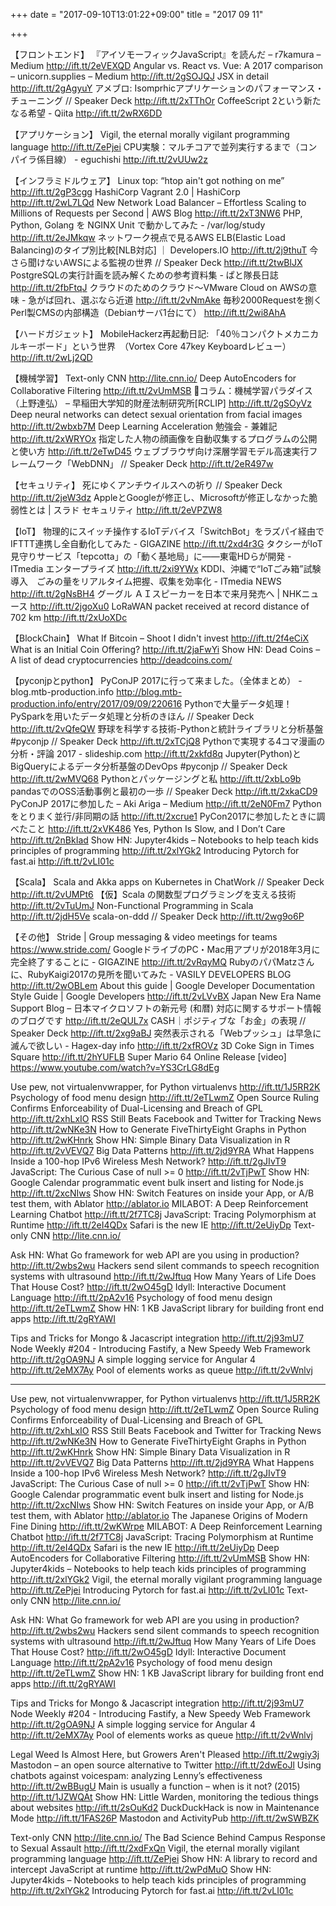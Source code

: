 +++
date = "2017-09-10T13:01:22+09:00"
title = "2017 09 11"

+++

【フロントエンド】
『アイソモーフィックJavaScript』を読んだ – r7kamura – Medium http://ift.tt/2eVEXQD
Angular vs. React vs. Vue: A 2017 comparison – unicorn.supplies – Medium http://ift.tt/2gSOJQJ
JSX in detail http://ift.tt/2gAgyuY
アメブロ: Isomprhicアプリケーションのパフォーマンス・チューニング // Speaker Deck http://ift.tt/2xTThOr
CoffeeScript 2という新たなる希望 - Qiita http://ift.tt/2wRX6DD

【アプリケーション】
Vigil, the eternal morally vigilant programming language http://ift.tt/ZePjei
CPU実験：マルチコアで並列実行するまで（コンパイラ係目線） - eguchishi http://ift.tt/2vUUw2z

【インフラミドルウェア】
Linux top: “htop ain't got nothing on me” http://ift.tt/2gP3cgg
HashiCorp Vagrant 2.0 | HashiCorp http://ift.tt/2wL7LQd
New Network Load Balancer – Effortless Scaling to Millions of Requests per Second | AWS Blog http://ift.tt/2xT3NW6
PHP, Python, Golang を NGINX Unit で動かしてみた - /var/log/study http://ift.tt/2eJMkqw
ネットワーク視点で見るAWS ELB(Elastic Load Balancing)のタイプ別比較[NLB対応] ｜ Developers.IO http://ift.tt/2j9thuT
今さら聞けないAWSによる監視の世界 // Speaker Deck http://ift.tt/2twBlJX
PostgreSQLの実行計画を読み解くための参考資料集 - ぱと隊長日誌 http://ift.tt/2fbFtqJ
クラウドのためのクラウド〜VMware Cloud on AWSの意味 - 急がば回れ、選ぶなら近道 http://ift.tt/2vNmAke
毎秒2000Requestを捌くPerl製CMSの内部構造（Debianサーバ1台にて） http://ift.tt/2wi8AhA

【ハードガジェット】
MobileHackerz再起動日記: 「40％コンパクトメカニカルキーボード」という世界　（Vortex Core 47key Keyboardレビュー） http://ift.tt/2wLj2QD

【機械学習】
Text-only CNN http://lite.cnn.io/
Deep AutoEncoders for Collaborative Filtering http://ift.tt/2vUmMSB
🔭コラム：機械学習パラダイス（上野達弘） – 早稲田大学知的財産法制研究所[RCLIP] http://ift.tt/2gSOyVz
Deep neural networks can detect sexual orientation from facial images http://ift.tt/2wbxb7M
Deep Learning Acceleration 勉強会 - 兼雑記 http://ift.tt/2xWRYOx
指定した人物の顔画像を自動収集するプログラムの公開と使い方 http://ift.tt/2eTwD45
ウェブブラウザ向け深層学習モデル高速実行フレームワーク「WebDNN」 // Speaker Deck http://ift.tt/2eR497w

【セキュリティ】
死にゆくアンチウイルスへの祈り // Speaker Deck http://ift.tt/2jeW3dz
AppleとGoogleが修正し、Microsoftが修正しなかった脆弱性とは | スラド セキュリティ http://ift.tt/2eVPZW8

【IoT】
物理的にスイッチ操作するIoTデバイス「SwitchBot」をラズパイ経由でIFTTT連携し全自動化してみた - GIGAZINE http://ift.tt/2xd4r3G
タクシーがIoT見守りサービス「tepcotta」の「動く基地局」に――東電HDらが開発 - ITmedia エンタープライズ http://ift.tt/2xi9YWx
KDDI、沖縄で“IoTごみ箱”試験導入　ごみの量をリアルタイム把握、収集を効率化 - ITmedia NEWS http://ift.tt/2gNsBH4
グーグル ＡＩスピーカーを日本で来月発売へ | NHKニュース http://ift.tt/2jgoXu0
LoRaWAN packet received at record distance of 702 km http://ift.tt/2xUoXDc

【BlockChain】
What If Bitcoin – Shoot I didn't invest http://ift.tt/2f4eCiX
What is an Initial Coin Offering? http://ift.tt/2jaFwYi
Show HN: Dead Coins – A list of dead cryptocurrencies http://deadcoins.com/

【pyconjpとpython】
PyConJP 2017に行って来ました。（全体まとめ） - blog.mtb-production.info http://blog.mtb-production.info/entry/2017/09/09/220616
Pythonで大量データ処理！ PySparkを用いたデータ処理と分析のきほん // Speaker Deck http://ift.tt/2vQfeQW
野球を科学する技術-Pythonと統計ライブラリと分析基盤 #pyconjp // Speaker Deck http://ift.tt/2xTCjQ8
Pythonで実現する4コマ漫画の分析・評論 2017 - slideship.com http://ift.tt/2xkfd8q
Jupyter(Python)とBigQueryによるデータ分析基盤のDevOps #pyconjp // Speaker Deck http://ift.tt/2wMVQ68
Pythonとパッケージングと私 http://ift.tt/2xbLo9b
pandasでのOSS活動事例と最初の一歩 // Speaker Deck http://ift.tt/2xkaCD9
PyConJP 2017に参加した – Aki Ariga – Medium http://ift.tt/2eN0Fm7
Pythonをとりまく並行/非同期の話 http://ift.tt/2xcrue1
PyCon2017に参加したときに調べたこと http://ift.tt/2xVK486
Yes, Python Is Slow, and I Don’t Care http://ift.tt/2nBkIad
Show HN: Jupyter4kids – Notebooks to help teach kids principles of programming http://ift.tt/2xlYGk2
Introducing Pytorch for fast.ai http://ift.tt/2vLI01c

【Scala】
Scala and Akka apps on Kubernetes in ChatWork // Speaker Deck http://ift.tt/2vUMPt6
【仮】Scala の関数型プログラミングを支える技術 http://ift.tt/2vTuUmJ
Non-Functional Programming in Scala http://ift.tt/2jdH5Ve
scala-on-ddd // Speaker Deck http://ift.tt/2wg9o6P

【その他】
Stride | Group messaging & video meetings for teams https://www.stride.com/
GoogleドライブのPC・Mac用アプリが2018年3月に完全終了することに - GIGAZINE http://ift.tt/2vRqyMQ
RubyのパパMatzさんに、RubyKaigi2017の見所を聞いてみた - VASILY DEVELOPERS BLOG http://ift.tt/2wOBLem
About this guide  |  Google Developer Documentation Style Guide  |  Google Developers http://ift.tt/2vLVvBX
Japan New Era Name Support Blog – 日本マイクロソフトの新元号 (和暦) 対応に関するサポート情報のブログです http://ift.tt/2eQUL7x
CASH｜ポジティブな「お金」の表現 // Speaker Deck http://ift.tt/2xg9aBJ
突然表示される「Webプッシュ」は早急に滅んで欲しい - Hagex-day info http://ift.tt/2xfROVz
3D Coke Sign in Times Square http://ift.tt/2hYUFLB
Super Mario 64 Online Release [video] https://www.youtube.com/watch?v=YS3CrLG8dEg



Use pew, not virtualenvwrapper, for Python virtualenvs http://ift.tt/1J5RR2K
Psychology of food menu design http://ift.tt/2eTLwmZ
Open Source Ruling Confirms Enforceability of Dual-Licensing and Breach of GPL http://ift.tt/2xhLxIO
RSS Still Beats Facebook and Twitter for Tracking News http://ift.tt/2wNKe3N
How to Generate FiveThirtyEight Graphs in Python http://ift.tt/2wKHnrk
Show HN: Simple Binary Data Visualization in R http://ift.tt/2vVEVQ7
Big Data Patterns http://ift.tt/2jd9YRA
What Happens Inside a 100-hop IPv6 Wireless Mesh Network? http://ift.tt/2gJIvT9
JavaScript: The Curious Case of null >= 0 http://ift.tt/2vTjPwT
Show HN: Google Calendar programmatic event bulk insert and listing for Node.js http://ift.tt/2xcNIws
Show HN: Switch Features on inside your App, or A/B test them, with Ablator http://ablator.io
MILABOT: A Deep Reinforcement Learning Chatbot http://ift.tt/2f7TC8j
JavaScript: Tracing Polymorphism at Runtime http://ift.tt/2eI4QDx
Safari is the new IE http://ift.tt/2eUiyDp
Text-only CNN http://lite.cnn.io/

Ask HN: What Go framework for web API are you using in production? http://ift.tt/2wbs2wu
Hackers send silent commands to speech recognition systems with ultrasound http://ift.tt/2wJftuq
How Many Years of Life Does That House Cost? http://ift.tt/2wO45gD
Idyll: Interactive Document Language http://ift.tt/2pA2v16
Psychology of food menu design http://ift.tt/2eTLwmZ
Show HN: 1 KB JavaScript library for building front end apps http://ift.tt/2gRYAWI

Tips and Tricks for Mongo & Jacascript integration http://ift.tt/2j93mU7
Node Weekly #204 - Introducing Fastify, a New Speedy Web Framework http://ift.tt/2gOA9NJ
A simple logging service for Angular 4 http://ift.tt/2eMX7Ay
Pool of elements works as queue http://ift.tt/2vWnlvj




----------------------------------------------------------------------------------------

Use pew, not virtualenvwrapper, for Python virtualenvs http://ift.tt/1J5RR2K
Psychology of food menu design http://ift.tt/2eTLwmZ
Open Source Ruling Confirms Enforceability of Dual-Licensing and Breach of GPL http://ift.tt/2xhLxIO
RSS Still Beats Facebook and Twitter for Tracking News http://ift.tt/2wNKe3N
How to Generate FiveThirtyEight Graphs in Python http://ift.tt/2wKHnrk
Show HN: Simple Binary Data Visualization in R http://ift.tt/2vVEVQ7
Big Data Patterns http://ift.tt/2jd9YRA
What Happens Inside a 100-hop IPv6 Wireless Mesh Network? http://ift.tt/2gJIvT9
JavaScript: The Curious Case of null >= 0 http://ift.tt/2vTjPwT
Show HN: Google Calendar programmatic event bulk insert and listing for Node.js http://ift.tt/2xcNIws
Show HN: Switch Features on inside your App, or A/B test them, with Ablator http://ablator.io
The Japanese Origins of Modern Fine Dining http://ift.tt/2wKWrpe
MILABOT: A Deep Reinforcement Learning Chatbot http://ift.tt/2f7TC8j
JavaScript: Tracing Polymorphism at Runtime http://ift.tt/2eI4QDx
Safari is the new IE http://ift.tt/2eUiyDp
Deep AutoEncoders for Collaborative Filtering http://ift.tt/2vUmMSB
Show HN: Jupyter4kids – Notebooks to help teach kids principles of programming http://ift.tt/2xlYGk2
Vigil, the eternal morally vigilant programming language http://ift.tt/ZePjei
Introducing Pytorch for fast.ai http://ift.tt/2vLI01c
Text-only CNN http://lite.cnn.io/

Ask HN: What Go framework for web API are you using in production? http://ift.tt/2wbs2wu
Hackers send silent commands to speech recognition systems with ultrasound http://ift.tt/2wJftuq
How Many Years of Life Does That House Cost? http://ift.tt/2wO45gD
Idyll: Interactive Document Language http://ift.tt/2pA2v16
Psychology of food menu design http://ift.tt/2eTLwmZ
Show HN: 1 KB JavaScript library for building front end apps http://ift.tt/2gRYAWI

Tips and Tricks for Mongo & Jacascript integration http://ift.tt/2j93mU7
Node Weekly #204 - Introducing Fastify, a New Speedy Web Framework http://ift.tt/2gOA9NJ
A simple logging service for Angular 4 http://ift.tt/2eMX7Ay
Pool of elements works as queue http://ift.tt/2vWnlvj

Legal Weed Is Almost Here, but Growers Aren't Pleased http://ift.tt/2wgiy3j
Mastodon – an open source alternative to Twitter http://ift.tt/2dwEoJl
Using chatbots against voicespam: analyzing Lenny’s effectiveness http://ift.tt/2wBBugU
Main is usually a function – when is it not? (2015) http://ift.tt/1JZWQAt
Show HN: Little Warden, monitoring the tedious things about websites http://ift.tt/2sOuKd2
DuckDuckHack is now in Maintenance Mode http://ift.tt/1FAS26P
Mastodon and ActivityPub http://ift.tt/2wSWBZK

Text-only CNN http://lite.cnn.io/
The Bad Science Behind Campus Response to Sexual Assault http://ift.tt/2xdFxQn
Vigil, the eternal morally vigilant programming language http://ift.tt/ZePjei
Show HN: A library to record and intercept JavaScript at runtime http://ift.tt/2wPdMuO
Show HN: Jupyter4kids – Notebooks to help teach kids principles of programming http://ift.tt/2xlYGk2
Introducing Pytorch for fast.ai http://ift.tt/2vLI01c



